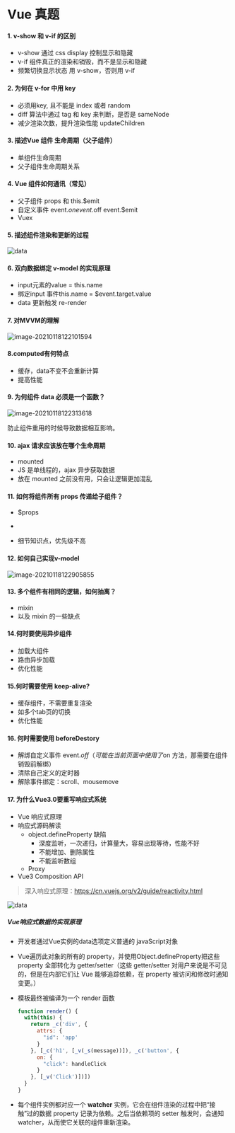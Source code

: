 # Vue 真题



#### 1. v-show 和 v-if 的区别

+ v-show 通过 css display 控制显示和隐藏
+ v-if 组件真正的渲染和销毁，而不是显示和隐藏
+ 频繁切换显示状态 用 v-show，否则用 v-if



#### 2. 为何在 v-for 中用 key

+ 必须用key, 且不能是 index 或者 random
+ diff 算法中通过 tag 和 key 来判断，是否是 sameNode
+ 减少渲染次数，提升渲染性能 updateChildren



#### 3. 描述Vue 组件 生命周期（父子组件）

+ 单组件生命周期
+ 父子组件生命周期关系



#### 4. Vue 组件如何通讯（常见）

+ 父子组件 props 和 this.$emit
+ 自定义事件 event.$on  event.$off event.$emit
+ Vuex



#### 5. 描述组件渲染和更新的过程

![data](https://cn.vuejs.org/images/data.png)



#### 6. 双向数据绑定 v-model 的实现原理

+ input元素的value = this.name
+ 绑定input 事件this.name = $event.target.value
+ data 更新触发 re-render



#### 7. 对MVVM的理解

![image-20210118122101594](/Users/terry/typero-image/image-20210118122101594.png)



#### 8.computed有何特点

+ 缓存，data不变不会重新计算
+ 提高性能



#### 9. 为何组件 data 必须是一个函数？

![image-20210118122313618](/Users/terry/typero-image/image-20210118122313618.png)



防止组件重用的时候导致数据相互影响。



#### 10. ajax 请求应该放在哪个生命周期

+ mounted
+ JS 是单线程的，ajax 异步获取数据
+ 放在 mounted 之前没有用，只会让逻辑更加混乱



#### 11. 如何将组件所有 props 传递给子组件？

+ $props

+ <User v-bind='$props' />

+ 细节知识点，优先级不高

  



#### 12. 如何自己实现v-model

![image-20210118122905855](/Users/terry/typero-image/image-20210118122905855.png)



#### 13. 多个组件有相同的逻辑，如何抽离？

+ mixin 
+ 以及 mixin 的一些缺点



#### 14.何时要使用异步组件

+ 加载大组件
+ 路由异步加载
+ 优化性能



#### 15.何时需要使用 keep-alive?

+ 缓存组件，不需要重复渲染
+ 如多个tab页的切换
+ 优化性能



#### 16. 何时需要使用 beforeDestory

+ 解绑自定义事件 event.$off（可能在当前页面中使用了$on 方法，那需要在组件销毁前解绑）
+ 清除自己定义的定时器
+ 解除事件绑定：scroll、mousemove



#### 17. 为什么Vue3.0要重写响应式系统

+ Vue 响应式原理
+ 响应式源码解读
  + object.defineProperty 缺陷
    + 深度监听，一次递归，计算量大，容易出现等待，性能不好
    + 不能增加、删除属性
    + 不能监听数组
  + Proxy
+ Vue3 Composition API



> 深入响应式原理：https://cn.vuejs.org/v2/guide/reactivity.html

![data](https://cn.vuejs.org/images/data.png)

##### Vue响应式数据的实现原理

+ 开发者通过Vue实例的data选项定义普通的 javaScript对象

+ Vue遍历此对象的所有的 property，并使用Object.defineProperty把这些 property 全部转化为 getter/setter（这些 getter/setter 对用户来说是不可见的，但是在内部它们让 Vue 能够追踪依赖，在 property 被访问和修改时通知变更。）

+ 模板最终被编译为一个 render 函数

  ```js
  function render() {
    with(this) {
      return _c('div', {
        attrs: {
          "id": 'app'
        }
      }, [_c('h1', [_v(_s(message))]), _c('button', {
        on: {
          "click": handleClick
        }
      }, [_v('Click')])])
    }
  }
  ```

+ 每个组件实例都对应一个 **watcher** 实例，它会在组件渲染的过程中把“接触”过的数据 property 记录为依赖。之后当依赖项的 setter 触发时，会通知 watcher，从而使它关联的组件重新渲染。


